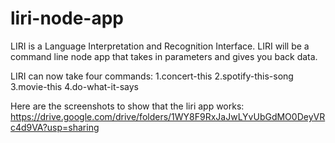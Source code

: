 # liri-node-app
LIRI is a Language Interpretation and Recognition Interface. LIRI will be a command line node app that takes in parameters and gives you back data.

LIRI can now take four commands:
1.concert-this
2.spotify-this-song
3.movie-this
4.do-what-it-says

Here are the screenshots to show that the liri app works: https://drive.google.com/drive/folders/1WY8F9RxJaJwLYvUbGdMO0DeyVRc4d9VA?usp=sharing